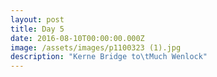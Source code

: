 ```yaml
---
layout: post
title: Day 5
date: 2016-08-10T00:00:00.000Z
image: /assets/images/p1100323 (1).jpg
description: "Kerne Bridge to\tMuch Wenlock"
---
```



